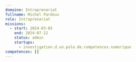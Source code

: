 ```yaml
---
domaine: Intraprenariat
fullname: Michel Pardoux
role: Intraprenariat
missions:
  - start: 2024-03-05
    end: 2024-07-22
    status: admin
    startups:
      - investigation.d.un.pole.de.competences.numerique
competences: []
---
```

